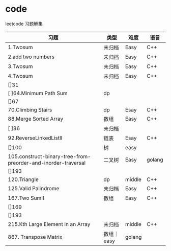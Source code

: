 # code
leetcode 习题解集

|习题|类型|难度|语言|
|---|----|----|---|
|1.Twosum|未归档|Easy|C++|
|2.add two numbers|未归档|Easy|C++|
|3.Twosum|未归档|Easy|C++|
|4.Twosum|未归档|Easy|C++|
|[]31||||
|[ ]64.Minimum Path Sum|dp|||
|[]67||||
|70.Climbing Stairs|dp|Esay|C++|
|88.Merge Sorted Array|数组|Easy|C++|
|[ ]86|未归档|||
|92.ReverseLinkedListII|链表|Esay|C++|
|[]100|树|easy||
|105.construct-binary-tree-from-preorder-and-inorder-traversal|二叉树|Easy|golang|
|[]193||||
|120.Triangle|dp|middle|C++|
|125.Valid Palindrome|未归档|Easy|C++|
|167.Two SumII|数组|Easy|C++|
|[]169||||
|[]193||||
|215.Kth Large Element in an Array|未归档|middle|C++|
|867. Transpose Matrix|数组｜easy|golang|

